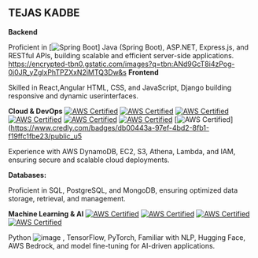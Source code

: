## TEJAS KADBE


**Backend**

Proficient in [![Spring Boot](https://encrypted-tbn0.gstatic.com/images?q=tbn:ANd9GcT8i4zPog-0j0JR_yZglxPhTPZXxN2iMTQ3Dw&s)]
Java (Spring Boot), ASP.NET, Express.js, and RESTful APIs, building scalable and efficient
server-side applications.
https://encrypted-tbn0.gstatic.com/images?q=tbn:ANd9GcT8i4zPog-0j0JR_yZglxPhTPZXxN2iMTQ3Dw&s
**Frontend**

Skilled in React,Angular  HTML, CSS, and JavaScript, Django building responsive and dynamic userinterfaces.

**Cloud & DevOps**
[![AWS Certified](https://images.credly.com/size/25x25/images/629a2bb9-14a6-47b3-b17e-f1056b1404d0/image.png)](https://www.credly.com/badges/0cd76560-95bd-4ca4-a2a5-62e3c8323fe9)
[![AWS Certified](https://images.credly.com/size/25x25/images/5bf37709-4b69-4cdc-9edc-af7b3370d427/image.png)](https://www.credly.com/badges/e8f87d01-9766-491c-a28a-3253a9cc30ff/public_url)
[![AWS Certified](https://images.credly.com/size/25x25/images/6f135924-7645-4bd2-ab68-3bc0b49c7e27/image.png)](https://www.credly.com/badges/64ec1e30-a67a-481b-b2ce-0c78454e5568/public_url)
[![AWS Certified](https://images.credly.com/size/25x25/images/979e42e2-1d32-4d21-97ea-53d991ea50fb/image.png)](https://www.credly.com/badges/9eafa5b1-9cd3-4039-9f34-9c5173728200/public_url)
[![AWS Certified](https://images.credly.com/size/25x25/images/80845928-d1f8-4549-ae9d-27676fba897e/image.png)](https://www.credly.com/badges/141739a5-641b-45fa-bd5e-81cb06aedc16/public_url)
[![AWS Certified](https://images.credly.com/size/25x25/images/01c3b0d4-a225-483b-a762-460473658c1a/image.png)](https://www.credly.com/badges/27c68838-fba9-4e59-9d4c-b77c5f784e78)
[![AWS Certified](https://images.credly.com/size/25x25/images/9358115e-ead7-47c2-91e2-165b6a650a1b/image.png)](https://www.credly.com/badges/db00443a-97ef-4bd2-8fb1-f19ffc1fbe23/public_u5

Experience with AWS DynamoDB, EC2, S3, Athena, Lambda, and IAM, ensuring secure and
scalable cloud deployments.

**Databases:**

Proficient in SQL, PostgreSQL, and MongoDB, ensuring optimized data storage, retrieval, and
management.

**Machine Learning & AI**
[![AWS Certified](https://images.credly.com/size/30x30/images/51984979-f759-49f0-8bb3-5310d364fdbe/image.png)](https://www.credly.com/badges/8eb3afa4-afee-4d01-9703-91af38ee5128/public_url)
[![AWS Certified](https://images.credly.com/size/30x30/images/4b68a030-53d0-414b-be57-b1837bc3b3e6/image.png)](https://www.credly.com/badges/f6c568e0-856e-44bb-842d-2e6efb561c21)
[![AWS Certified](https://cdn.qwiklabs.com/vtEM4QeUkkcddAboA1EWYsjoF0vzkyigxksUFisMQU8%3D)](https://www.cloudskillsboost.google/public_profiles/df3879e7-41d6-4df7-89ae-a0d5ea594fa0/badges/9316218)
[![AWS Certified](https://cdn.qwiklabs.com/jpRPgA0zsA4IAeGiNnyLMTetPX15Tj77yUcUD4Ro5YM%3D)](https://www.cloudskillsboost.google/public_profiles/df3879e7-41d6-4df7-89ae-a0d5ea594fa0/badges/9308905)


Python ![image](https://github.com/user-attachments/assets/4b5790c0-b493-4a2f-85fd-00bf57cc2ad7)
, TensorFlow, PyTorch, Familiar with NLP, Hugging Face, AWS Bedrock, and
model fine-tuning for AI-driven applications.

<!--
**tejaskadbe/tejaskadbe** is a ✨ _special_ ✨ repository because its `README.md` (this file) appears on your GitHub profile.

Here are some ideas to get you started:

- 🔭 I’m currently working on ...
- 🌱 I’m currently learning ...
- 👯 I’m looking to collaborate on ...
- 🤔 I’m looking for help with ...
- 💬 Ask me about ...
- 📫 How to reach me: ...
- 😄 Pronouns: ...
- ⚡ Fun fact: ...
-->
